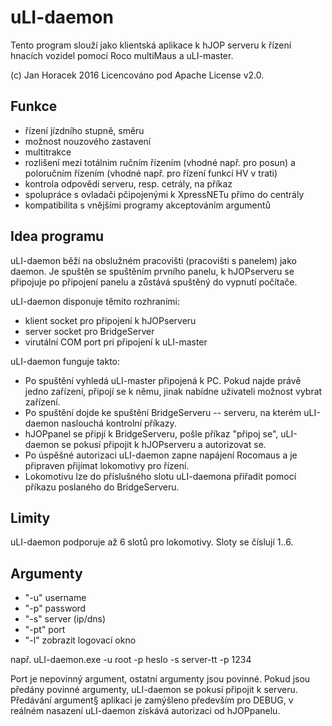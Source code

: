 # uLI-daemon

Tento program slouží jako klientská aplikace k hJOP serveru k řízení hnacích
vozidel pomocí Roco multiMaus a uLI-master.

(c) Jan Horacek 2016
Licencováno pod Apache License v2.0.

## Funkce
 - řízení jízdního stupně, směru
 - možnost nouzového zastavení
 - multitrakce
 - rozlišení mezi totálnim ručním řízením (vhodné např. pro posun) a
   poloručním řízením (vhodné např. pro řízení funkcí HV v trati)
 - kontrola odpovědi serveru, resp. cetrály, na příkaz
 - spolupráce s ovladači pčipojenými k XpressNETu přímo do centrály
 - kompatibilita s vnějšími programy akceptováním argumentů

## Idea programu

uLI-daemon běží na obslužném pracovišti (pracovišti s panelem) jako daemon. Je
spuštěn se spuštěním prvního panelu, k hJOPserveru se připojuje po připojení panelu
a zůstává spuštěný do vypnutí počítače.

uLI-daemon disponuje těmito rozhraními:
 * klient socket pro připojení k hJOPserveru
 * server socket pro BridgeServer
 * virutální COM port pri připojení k uLI-master

uLI-daemon funguje takto:
 * Po spuštění vyhledá uLI-master připojená k PC. Pokud najde právě jedno zařízení,
   připojí se k němu, jinak nabídne uživateli možnost vybrat zařízení.
 * Po spuštění dojde ke spuštění BridgeServeru -- serveru, na kterém uLI-daemon
   naslouchá kontrolní příkazy.
 * hJOPpanel se připjí k BridgeServeru, pošle příkaz "připoj se", uLI-daemon
   se pokusí připojit k hJOPserveru a autorizovat se.
 * Po úspěšné autorizaci uLI-daemon zapne napájení Rocomaus a je připraven přijímat
   lokomotivy pro řízení.
 * Lokomotivu lze do příslušného slotu uLI-daemona přiřadit pomocí příkazu
   poslaného do BridgeServeru.

## Limity

uLI-daemon podporuje až 6 slotů pro lokomotivy. Sloty se číslují 1..6.

## Argumenty
 * "-u" username
 * "-p" password
 * "-s" server (ip/dns)
 * "-pt" port
 * "-l" zobrazit logovací okno

 např.
   uLI-daemon.exe -u root -p heslo -s server-tt -p 1234

 Port je nepovinný argument, ostatní argumenty jsou povinné. Pokud jsou předány
 povinné argumenty, uLI-daemon se pokusí připojit k serveru. Předávání argument§
 aplikaci je zamýšleno především pro DEBUG, v reálném nasazení uLI-daemon získává
 autorizaci od hJOPpanelu.
